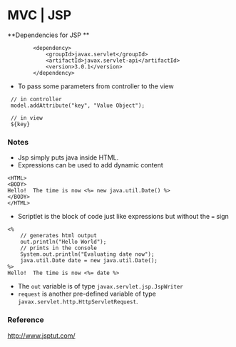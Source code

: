 # MVC | JSP

**Dependencies for JSP **
```
		<dependency>
			<groupId>javax.servlet</groupId>
			<artifactId>javax.servlet-api</artifactId>
			<version>3.0.1</version>
		</dependency>
```

* To pass some parameters from controller to the view
```
 // in controller
 model.addAttribute("key", "Value Object");
 
 // in view
 ${key} 
```

### Notes
* Jsp simply puts java inside HTML.
* Expressions can be used to add dynamic content
```
<HTML>
<BODY>
Hello!  The time is now <%= new java.util.Date() %>
</BODY>
</HTML>
```

* Scriptlet is the block of code just like expressions but without the `=` sign
```
<%
	// generates html output
	out.println("Hello World");
	// prints in the console
	System.out.println("Evaluating date now");
	java.util.Date date = new java.util.Date();
%>
Hello!  The time is now <%= date %>
```

* The `out` variable is of type `javax.servlet.jsp.JspWriter`
* `request` is another pre-defined variable of type `javax.servlet.http.HttpServletRequest`.


### Reference
http://www.jsptut.com/